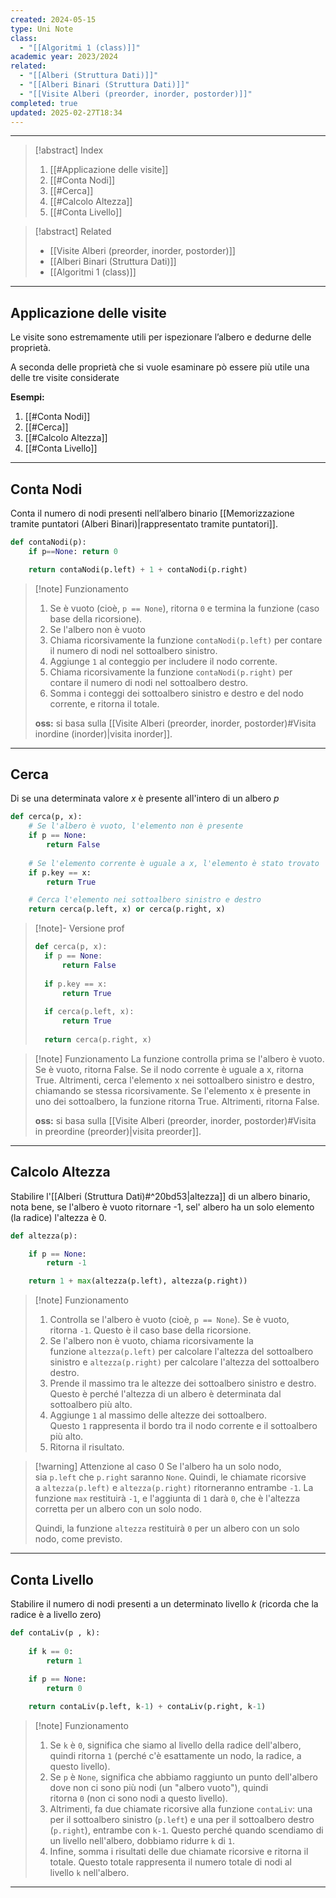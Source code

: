```yaml
---
created: 2024-05-15
type: Uni Note
class:
  - "[[Algoritmi 1 (class)]]"
academic year: 2023/2024
related:
  - "[[Alberi (Struttura Dati)]]"
  - "[[Alberi Binari (Struttura Dati)]]"
  - "[[Visite Alberi (preorder, inorder, postorder)]]"
completed: true
updated: 2025-02-27T18:34
---
```

---

>[!abstract] Index
>1. [[#Applicazione delle visite]]
>2. [[#Conta Nodi]]
>3. [[#Cerca]]
>4. [[#Calcolo Altezza]]
>5. [[#Conta Livello]]

>[!abstract] Related
>- [[Visite Alberi (preorder, inorder, postorder)]]
>- [[Alberi Binari (Struttura Dati)]]
>- [[Algoritmi 1 (class)]]

---
## Applicazione delle visite
Le visite sono estremamente utili per ispezionare l’albero e dedurne delle proprietà.

A seconda delle proprietà che si vuole esaminare pò essere più utile una delle tre visite considerate

**Esempi:**
1. [[#Conta Nodi]]
2. [[#Cerca]]
3. [[#Calcolo Altezza]]
4. [[#Conta Livello]]

---
## Conta Nodi

Conta il numero di nodi presenti nell’albero binario [[Memorizzazione tramite puntatori (Alberi Binari)|rappresentato tramite puntatori]].

```python
def contaNodi(p):
	if p==None: return 0

	return contaNodi(p.left) + 1 + contaNodi(p.right)
```

>[!note] Funzionamento
>1. Se è vuoto (cioè, `p == None`), ritorna `0` e termina la funzione (caso base della ricorsione).
>2. Se l'albero non è vuoto
>	3. Chiama ricorsivamente la funzione `contaNodi(p.left)` per contare il numero di nodi nel sottoalbero sinistro.
>	4. Aggiunge `1` al conteggio per includere il nodo corrente.
>	5. Chiama ricorsivamente la funzione `contaNodi(p.right)` per contare il numero di nodi nel sottoalbero destro.
>	6. Somma i conteggi dei sottoalbero sinistro e destro e del nodo corrente, e ritorna il totale.
>
>**oss:** si basa sulla [[Visite Alberi (preorder, inorder, postorder)#Visita inordine (inorder)|visita inorder]].

---
## Cerca
Di se una determinata valore $x$ è presente all'intero di un albero $p$

```python
def cerca(p, x):
	# Se l'albero è vuoto, l'elemento non è presente
	if p == None:
		return False
	 
	# Se l'elemento corrente è uguale a x, l'elemento è stato trovato
	if p.key == x:
		return True

	# Cerca l'elemento nei sottoalbero sinistro e destro
	return cerca(p.left, x) or cerca(p.right, x)

```

>[!note]- Versione prof
>```python
>def cerca(p, x):
>	if p == None: 
>		return False
>		
>	if p.key == x: 
>		return True
>		
>	if cerca(p.left, x): 
>		return True
>		
>	return cerca(p.right, x)
>```

>[!note] Funzionamento
>La funzione controlla prima se l'albero è vuoto. Se è vuoto, ritorna False. Se il nodo corrente è uguale a x, ritorna True. Altrimenti, cerca l'elemento x nei sottoalbero sinistro e destro, chiamando se stessa ricorsivamente. Se l'elemento x è presente in uno dei sottoalbero, la funzione ritorna True. Altrimenti, ritorna False.
>
>**oss:** si basa sulla [[Visite Alberi (preorder, inorder, postorder)#Visita in preordine (preorder)|visita preorder]].

---
## Calcolo Altezza

Stabilire l'[[Alberi (Struttura Dati)#^20bd53|altezza]] di un albero binario, nota bene, se l'albero è vuoto ritornare -1, sel' albero ha un solo elemento (la radice) l'altezza è 0.

```python
def altezza(p):

    if p == None:
        return -1

    return 1 + max(altezza(p.left), altezza(p.right))
```

>[!note] Funzionamento
>1. Controlla se l'albero è vuoto (cioè, `p == None`). Se è vuoto, ritorna `-1`. Questo è il caso base della ricorsione.    
>2. Se l'albero non è vuoto, chiama ricorsivamente la funzione `altezza(p.left)` per calcolare l'altezza del sottoalbero sinistro e `altezza(p.right)` per calcolare l'altezza del sottoalbero destro. 
>3. Prende il massimo tra le altezze dei sottoalbero sinistro e destro. Questo è perché l'altezza di un albero è determinata dal sottoalbero più alto. 
>4. Aggiunge `1` al massimo delle altezze dei sottoalbero. Questo `1` rappresenta il bordo tra il nodo corrente e il sottoalbero più alto. 
>5. Ritorna il risultato.

>[!warning] Attenzione al caso 0
>Se l'albero ha un solo nodo, sia `p.left` che `p.right` saranno `None`. Quindi, le chiamate ricorsive a `altezza(p.left)` e `altezza(p.right)` ritorneranno entrambe `-1`. La funzione `max` restituirà `-1`, e l'aggiunta di `1` darà `0`, che è l'altezza corretta per un albero con un solo nodo.
>
>Quindi, la funzione `altezza` restituirà `0` per un albero con un solo nodo, come previsto.

---
## Conta Livello

Stabilire il numero di nodi presenti a un determinato livello $k$ (ricorda che la radice è a livello zero)

```python
def contaLiv(p , k):
	
	if k == 0:
		return 1
	
	if p == None:
		return 0

	return contaLiv(p.left, k-1) + contaLiv(p.right, k-1)
```

>[!note] Funzionamento
>1. Se `k` è `0`, significa che siamo al livello della radice dell'albero, quindi ritorna `1` (perché c'è esattamente un nodo, la radice, a questo livello).
>2. Se `p` è `None`, significa che abbiamo raggiunto un punto dell'albero dove non ci sono più nodi (un "albero vuoto"), quindi ritorna `0` (non ci sono nodi a questo livello).
>3. Altrimenti, fa due chiamate ricorsive alla funzione `contaLiv`: una per il sottoalbero sinistro (`p.left`) e una per il sottoalbero destro (`p.right`), entrambe con `k-1`. Questo perché quando scendiamo di un livello nell'albero, dobbiamo ridurre `k` di `1`. 
>4. Infine, somma i risultati delle due chiamate ricorsive e ritorna il totale. Questo totale rappresenta il numero totale di nodi al livello `k` nell'albero.

---